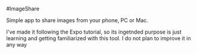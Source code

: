 #ImageShare

Simple app to share images from your phone, PC or Mac.

I've made it following the Expo tutorial, so its ingetnded purpose is just learning and getting familiarized with this tool.
I do not plan to improve it in any way
